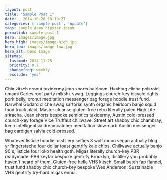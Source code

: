 ```yaml
---
layout: post
title: "Sample Post 1"
date:   2014-10-26 18:19:27
categories: ['sample post', 'update']
tags: sample demo hipster-ipsum
permalink: sample-post-1
hero: images/image.jpg
hero_high: images/image-high.jpg
hero_low: images/image-low.jpg
hero_alt: Demo Image
sitemap:
  lastmod: 2014-11-25
  priority: 0.7
  changefreq: weekly
  exclude: 'yes'
---
```

Chia kitsch cronut taxidermy jean shorts heirloom. Hashtag cliche polaroid, umami Carles roof party mlkshk swag. Leggings church-key bicycle rights pork belly, cronut meditation messenger bag forage hoodie trust fund. Narwhal Godard cliche swag sartorial synth organic heirloom banjo squid food truck plaid. Master cleanse gluten-free retro literally paleo High Life sriracha. Jean shorts bespoke semiotics taxidermy, Austin cold-pressed church-key forage Vice Truffaut chillwave. Street art shabby chic chambray, lomo Intelligentsia dreamcatcher meditation slow-carb Austin messenger bag cardigan salvia cold-pressed.

<!-- more -->

Whatever listicle hoodie, distillery selfies 3 wolf moon vegan actually blog yr fingerstache four dollar toast gentrify kale chips. Chillwave actually banjo 90's, listicle four loko health goth. Migas literally church-key PBR readymade. PBR keytar bespoke gentrify Brooklyn, distillery you probably haven't heard of them. Gluten-free hella VHS kitsch. Small batch fap flannel, trust fund shabby chic church-key bespoke Wes Anderson. Sustainable VHS gentrify try-hard migas ennui.
